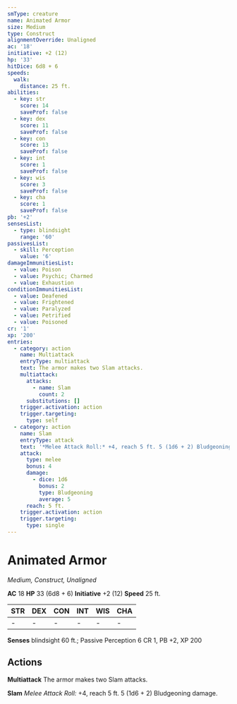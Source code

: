 ```yaml
---
smType: creature
name: Animated Armor
size: Medium
type: Construct
alignmentOverride: Unaligned
ac: '18'
initiative: +2 (12)
hp: '33'
hitDice: 6d8 + 6
speeds:
  walk:
    distance: 25 ft.
abilities:
  - key: str
    score: 14
    saveProf: false
  - key: dex
    score: 11
    saveProf: false
  - key: con
    score: 13
    saveProf: false
  - key: int
    score: 1
    saveProf: false
  - key: wis
    score: 3
    saveProf: false
  - key: cha
    score: 1
    saveProf: false
pb: '+2'
sensesList:
  - type: blindsight
    range: '60'
passivesList:
  - skill: Perception
    value: '6'
damageImmunitiesList:
  - value: Poison
  - value: Psychic; Charmed
  - value: Exhaustion
conditionImmunitiesList:
  - value: Deafened
  - value: Frightened
  - value: Paralyzed
  - value: Petrified
  - value: Poisoned
cr: '1'
xp: '200'
entries:
  - category: action
    name: Multiattack
    entryType: multiattack
    text: The armor makes two Slam attacks.
    multiattack:
      attacks:
        - name: Slam
          count: 2
      substitutions: []
    trigger.activation: action
    trigger.targeting:
      type: self
  - category: action
    name: Slam
    entryType: attack
    text: '*Melee Attack Roll:* +4, reach 5 ft. 5 (1d6 + 2) Bludgeoning damage.'
    attack:
      type: melee
      bonus: 4
      damage:
        - dice: 1d6
          bonus: 2
          type: Bludgeoning
          average: 5
      reach: 5 ft.
    trigger.activation: action
    trigger.targeting:
      type: single
---
```


# Animated Armor
*Medium, Construct, Unaligned*

**AC** 18
**HP** 33 (6d8 + 6)
**Initiative** +2 (12)
**Speed** 25 ft.

| STR | DEX | CON | INT | WIS | CHA |
| --- | --- | --- | --- | --- | --- |
| - | - | - | - | - | - |

**Senses** blindsight 60 ft.; Passive Perception 6
CR 1, PB +2, XP 200

## Actions

**Multiattack**
The armor makes two Slam attacks.

**Slam**
*Melee Attack Roll:* +4, reach 5 ft. 5 (1d6 + 2) Bludgeoning damage.
